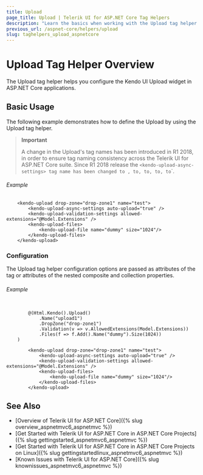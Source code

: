 ```yaml
---
title: Upload
page_title: Upload | Telerik UI for ASP.NET Core Tag Helpers
description: "Learn the basics when working with the Upload tag helper for ASP.NET Core (MVC 6 or ASP.NET Core MVC)."
previous_url: /aspnet-core/helpers/upload
slug: taghelpers_upload_aspnetcore
---
```


# Upload Tag Helper Overview

The Upload tag helper helps you configure the Kendo UI Upload widget in ASP.NET Core applications.

## Basic Usage

The following example demonstrates how to define the Upload by using the Upload tag helper.

> **Important**
>
> A change in the Upload's tag names has been introduced in R1 2018, in order to ensure tag naming consistency across the Telerik UI for ASP.NET Core suite. Since R1 2018 release the `<kendo-upload-async-settings> tag name has been changed to `<async>`, `<kendo-upload-files>` to `<files>`, `<kendo-upload-file>` to `<file>`, `<kendo-upload-localization-settings>` to `<localization>`, `<kendo-upload-validation-settings>` to `<validation>`.

###### Example

        <kendo-upload drop-zone="drop-zone1" name="test">
            <kendo-upload-async-settings auto-upload="true" />
            <kendo-upload-validation-settings allowed-extensions="@Model.Extensions" />
            <kendo-upload-files>
                <kendo-upload-file name="dummy" size="1024"/>
            </kendo-upload-files>
        </kendo-upload>


### Configuration

The Upload tag helper configuration options are passed as attributes of the tag or attributes of the nested composite and collection properties.

###### Example

```tab-cshtml

        @(Html.Kendo().Upload()
            .Name("upload1")
            .DropZone("drop-zone1")
            .Validation(v => v.AllowedExtensions(Model.Extensions))
            .Files(f => f.Add().Name("dummy").Size(1024))
    )
```
```tab-tagHelper
        <kendo-upload drop-zone="drop-zone1" name="test">
            <kendo-upload-async-settings auto-upload="true" />
            <kendo-upload-validation-settings allowed-extensions="@Model.Extensions" />
            <kendo-upload-files>
                <kendo-upload-file name="dummy" size="1024"/>
            </kendo-upload-files>
        </kendo-upload>
```

## See Also

* [Overview of Telerik UI for ASP.NET Core]({% slug overview_aspnetmvc6_aspnetmvc %})
* [Get Started with Telerik UI for ASP.NET Core in ASP.NET Core Projects]({% slug gettingstarted_aspnetmvc6_aspnetmvc %})
* [Get Started with Telerik UI for ASP.NET Core in ASP.NET Core Projects on Linux]({% slug gettingstartedlinux_aspnetmvc6_aspnetmvc %})
* [Known Issues with Telerik UI for ASP.NET Core]({% slug knownissues_aspnetmvc6_aspnetmvc %})
